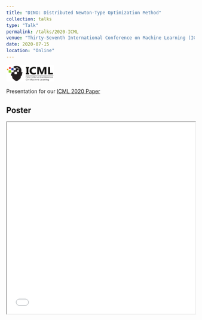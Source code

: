 ```yaml
---
title: "DINO: Distributed Newton-Type Optimization Method"
collection: talks
type: "Talk"
permalink: /talks/2020-ICML
venue: "Thirty-Seventh International Conference on Machine Learning (ICML 2020)"
date: 2020-07-15
location: "Online"
---
```


<img src='/files/ICML-logo.svg' width='128' href='/'>

Presentation for our [ICML 2020 Paper](/publication/2020-DINO)

## Poster
<iframe 
    width="100%"
    height="512"
    src="/ICML-2020-Poster.pdf">
</iframe>
